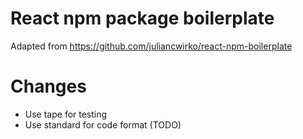 # React npm package boilerplate

Adapted from https://github.com/juliancwirko/react-npm-boilerplate

# Changes

* Use tape for testing
* Use standard for code format (TODO)

